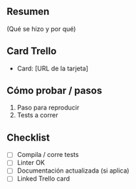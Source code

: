 ## Resumen
(Qué se hizo y por qué)

## Card Trello
- Card: [URL de la tarjeta]

## Cómo probar / pasos
1. Paso para reproducir
2. Tests a correr

## Checklist
- [ ] Compila / corre tests
- [ ] Linter OK
- [ ] Documentación actualizada (si aplica)
- [ ] Linked Trello card
